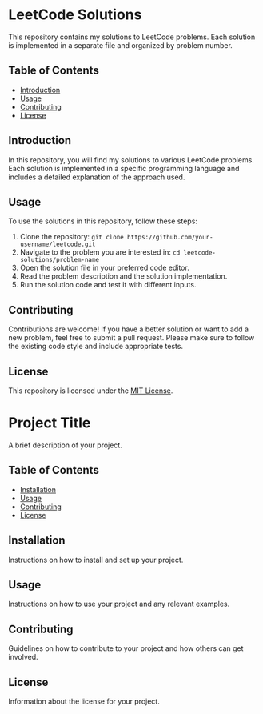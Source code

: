 # LeetCode Solutions

This repository contains my solutions to LeetCode problems. Each solution is implemented in a separate file and organized by problem number.

## Table of Contents

- [Introduction](#introduction)
- [Usage](#usage)
- [Contributing](#contributing)
- [License](#license)

## Introduction

In this repository, you will find my solutions to various LeetCode problems. Each solution is implemented in a specific programming language and includes a detailed explanation of the approach used.

## Usage

To use the solutions in this repository, follow these steps:

1. Clone the repository: `git clone https://github.com/your-username/leetcode.git`
2. Navigate to the problem you are interested in: `cd leetcode-solutions/problem-name`
3. Open the solution file in your preferred code editor.
4. Read the problem description and the solution implementation.
5. Run the solution code and test it with different inputs.

## Contributing

Contributions are welcome! If you have a better solution or want to add a new problem, feel free to submit a pull request. Please make sure to follow the existing code style and include appropriate tests.

## License

This repository is licensed under the [MIT License](LICENSE).
# Project Title

A brief description of your project.

## Table of Contents

- [Installation](#installation)
- [Usage](#usage)
- [Contributing](#contributing)
- [License](#license)

## Installation

Instructions on how to install and set up your project.

## Usage

Instructions on how to use your project and any relevant examples.

## Contributing

Guidelines on how to contribute to your project and how others can get involved.

## License

Information about the license for your project.

